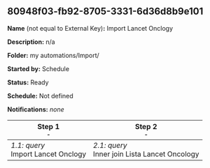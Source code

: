 ## 80948f03-fb92-8705-3331-6d36d8b9e101

**Name** (not equal to External Key)**:** Import Lancet Onclogy

**Description:** n/a

**Folder:** my automations/Import/

**Started by:** Schedule

**Status:** Ready

**Schedule:** Not defined

**Notifications:** _none_


| Step 1<br>_<small>-</small>_ | Step 2<br>_<small>-</small>_ |
| --- | --- |
| _1.1: query_<br>Import Lancet Onclogy | _2.1: query_<br>Inner join Lista Lancet Oncology |
